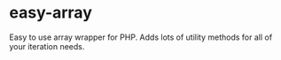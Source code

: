 # easy-array
Easy to use array wrapper for PHP. Adds lots of utility methods for all of your iteration needs.
